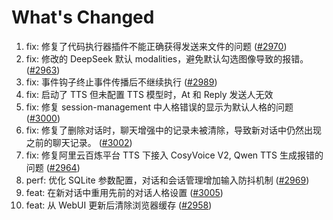 # What's Changed

1. fix: 修复了代码执行器插件不能正确获得发送来文件的问题 ([#2970](https://github.com/AstrBotDevs/AstrBot/issues/2970))
2. fix: 修改的 DeepSeek 默认 modalities，避免默认勾选图像导致的报错。 ([#2963](https://github.com/AstrBotDevs/AstrBot/issues/2963))
3. fix: 事件钩子终止事件传播后不继续执行 ([#2989](https://github.com/AstrBotDevs/AstrBot/issues/2989))
4. fix: 启动了 TTS 但未配置 TTS 模型时，At 和 Reply 发送人无效
5. fix: 修复 session-management 中人格错误的显示为默认人格的问题 ([#3000](https://github.com/AstrBotDevs/AstrBot/issues/3000))
6. fix: 修复了删除对话时，聊天增强中的记录未被清除，导致新对话中仍然出现之前的聊天记录。 ([#3002](https://github.com/AstrBotDevs/AstrBot/issues/3002))
7. fix: 修复阿里云百炼平台 TTS 下接入 CosyVoice V2, Qwen TTS 生成报错的问题 ([#2964](https://github.com/AstrBotDevs/AstrBot/issues/2964))
8. perf: 优化 SQLite 参数配置，对话和会话管理增加输入防抖机制 ([#2969](https://github.com/AstrBotDevs/AstrBot/issues/2969))
9. feat: 在新对话中重用先前的对话人格设置 ([#3005](https://github.com/AstrBotDevs/AstrBot/issues/3005))
10. feat: 从 WebUI 更新后清除浏览器缓存 ([#2958](https://github.com/AstrBotDevs/AstrBot/issues/2958))
